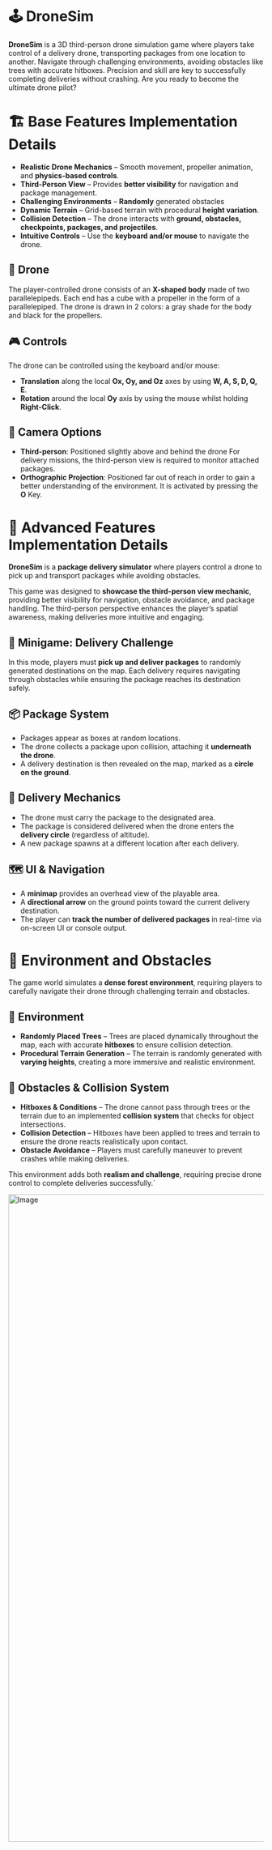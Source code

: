 # 🕹️ DroneSim

**DroneSim** is a 3D third-person drone simulation game where players take control of a delivery drone, transporting packages from one location to another. Navigate through challenging environments, avoiding obstacles like trees with accurate hitboxes. Precision and skill are key to successfully completing deliveries without crashing. Are you ready to become the ultimate drone pilot?

# 🏗 Base Features Implementation Details

- **Realistic Drone Mechanics** – Smooth movement, propeller animation, and **physics-based controls**. 
- **Third-Person View** – Provides **better visibility** for navigation and package management. 
- **Challenging Environments** – **Randomly** generated obstacles  
- **Dynamic Terrain** – Grid-based terrain with procedural **height variation**. 
- **Collision Detection** – The drone interacts with **ground, obstacles, checkpoints, packages, and projectiles**. 
-  **Intuitive Controls** – Use the **keyboard and/or mouse** to navigate the drone.

## 🚁 Drone

The player-controlled drone consists of an **X-shaped body** made of two parallelepipeds. Each end has a cube with a propeller in the form of a parallelepiped. The drone is drawn in 2 colors: a gray shade for the body and black for the propellers.

## 🎮 Controls

The drone can be controlled using the keyboard and/or mouse:
- **Translation** along the local **Ox, Oy, and Oz** axes by using **W, A, S, D, Q, E**. 
-  **Rotation** around the local **Oy** axis by using the mouse whilst holding **Right-Click**.

## 🎥 Camera Options

- **Third-person**: Positioned slightly above and behind the drone For delivery missions, the third-person view is required to monitor attached packages.
- **Orthographic Projection**: Positioned far out of reach in order to gain a better understanding of the environment. It is activated by pressing the **O** Key.

# 🚀 Advanced Features Implementation Details


**DroneSim** is a **package delivery simulator** where players control a drone to pick up and transport packages while avoiding obstacles. 

This game was designed to **showcase the third-person view mechanic**, providing better visibility for navigation, obstacle avoidance, and package handling. The third-person perspective enhances the player’s spatial awareness, making deliveries more intuitive and engaging.

## 🎲 Minigame: Delivery Challenge

In this mode, players must **pick up and deliver packages** to randomly generated destinations on the map. Each delivery requires navigating through obstacles while ensuring the package reaches its destination safely.

## 📦 Package System

- Packages appear as boxes at random locations. 
- The drone collects a package upon collision, attaching it **underneath the drone**. 
- A delivery destination is then revealed on the map, marked as a **circle on the ground**.

## 🏁 Delivery Mechanics

- The drone must carry the package to the designated area. 
- The package is considered delivered when the drone enters the **delivery circle** (regardless of altitude). 
- A new package spawns at a different location after each delivery.

## 🗺 UI & Navigation

- A **minimap** provides an overhead view of the playable area. 
- A **directional arrow** on the ground points toward the current delivery destination. 
- The player can **track the number of delivered packages** in real-time via on-screen UI or console output.

# 🌄 Environment and Obstacles

The game world simulates a **dense forest environment**, requiring players to carefully navigate their drone through challenging terrain and obstacles.

## 🌳 Environment

- **Randomly Placed Trees** – Trees are placed dynamically throughout the map, each with accurate **hitboxes** to ensure collision detection. 
- **Procedural Terrain Generation** – The terrain is randomly generated with **varying heights**, creating a more immersive and realistic environment.

## 🚧 Obstacles & Collision System

- **Hitboxes & Conditions** – The drone cannot pass through trees or the terrain due to an implemented **collision system** that checks for object intersections. 
-  **Collision Detection** – Hitboxes have been applied to trees and terrain to ensure the drone reacts realistically upon contact. 
-  **Obstacle Avoidance** – Players must carefully maneuver to prevent crashes while making deliveries.

This environment adds both **realism and challenge**, requiring precise drone control to complete deliveries successfully.`

<img width="1279" alt="Image" src="https://github.com/user-attachments/assets/750b3f99-620c-43d3-afb7-42d929e4db48" />
